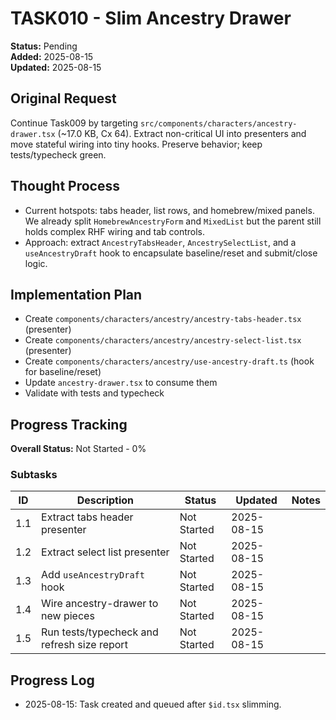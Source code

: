 # TASK010 - Slim Ancestry Drawer

**Status:** Pending  
**Added:** 2025-08-15  
**Updated:** 2025-08-15

## Original Request

Continue Task009 by targeting `src/components/characters/ancestry-drawer.tsx` (~17.0 KB, Cx 64). Extract non-critical UI into presenters and move stateful wiring into tiny hooks. Preserve behavior; keep tests/typecheck green.

## Thought Process

- Current hotspots: tabs header, list rows, and homebrew/mixed panels. We already split `HomebrewAncestryForm` and `MixedList` but the parent still holds complex RHF wiring and tab controls.
- Approach: extract `AncestryTabsHeader`, `AncestrySelectList`, and a `useAncestryDraft` hook to encapsulate baseline/reset and submit/close logic.

## Implementation Plan

- Create `components/characters/ancestry/ancestry-tabs-header.tsx` (presenter)
- Create `components/characters/ancestry/ancestry-select-list.tsx` (presenter)
- Create `components/characters/ancestry/use-ancestry-draft.ts` (hook for baseline/reset)
- Update `ancestry-drawer.tsx` to consume them
- Validate with tests and typecheck

## Progress Tracking

**Overall Status:** Not Started - 0%

### Subtasks

| ID  | Description                                 | Status      | Updated    | Notes |
| --- | ------------------------------------------- | ----------- | ---------- | ----- |
| 1.1 | Extract tabs header presenter               | Not Started | 2025-08-15 |       |
| 1.2 | Extract select list presenter               | Not Started | 2025-08-15 |       |
| 1.3 | Add `useAncestryDraft` hook                 | Not Started | 2025-08-15 |       |
| 1.4 | Wire ancestry-drawer to new pieces          | Not Started | 2025-08-15 |       |
| 1.5 | Run tests/typecheck and refresh size report | Not Started | 2025-08-15 |       |

## Progress Log

- 2025-08-15: Task created and queued after `$id.tsx` slimming.
